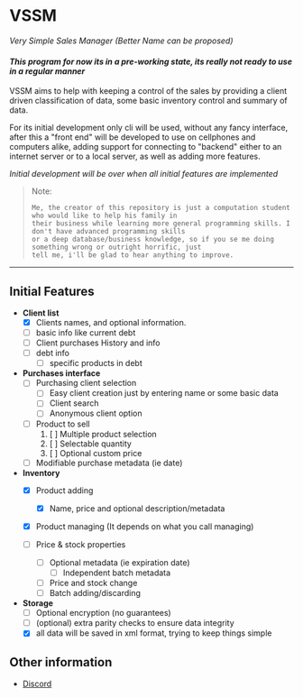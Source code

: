 # VSSM
*Very Simple Sales Manager* 
*(Better Name can be proposed)*

#### *This program for now its in a pre-working state, its really not ready to use in a regular manner*

VSSM aims to help with keeping a control of the sales
by providing a client driven classification of data, 
some basic inventory control and summary of data.

For its initial development only cli will be used, without 
any fancy interface, after this a "front end" will be developed 
to use on cellphones and computers alike, adding support for connecting to "backend"
either to an internet server or to a local server, as well as adding more features.

*Initial development will be over when all initial 
features are implemented*

>Note:
>
>     Me, the creator of this repository is just a computation student who would like to help his family in 
>     their business while learning more general programming skills. I don't have advanced programming skills 
>     or a deep database/business knowledge, so if you se me doing something wrong or outright horrific, just
>     tell me, i'll be glad to hear anything to improve.
---
## Initial Features

-   **Client list**
    - [x] Clients names, and optional information.
    - [ ] basic info like current debt
    - [ ] Client purchases History and info
    - [ ] debt info
        - [ ] specific products in debt

-   **Purchases interface**
    - [ ] Purchasing client selection
        - [ ] Easy client creation just by entering name or 
            some basic data
        - [ ] Client search
        - [ ] Anonymous client option
    - [ ] Product to sell
        1. [ ] Multiple product selection
        2. [ ] Selectable quantity
        3. [ ] Optional custom price
    - [ ] Modifiable purchase metadata (ie date)
    
- **Inventory**
    - [x] Product adding
        - [x] Name, price and optional description/metadata
    - [x] Product managing (It depends on what you call managing)
    
    - [ ] Price & stock properties
        - [ ] Optional metadata (ie expiration date)
            - [ ] Independent batch metadata
    
        - [ ] Price and stock change 
        - [ ] Batch adding/discarding 

-   **Storage**
    - [ ] Optional encryption (no guarantees)
    - [ ] (optional) extra parity checks to ensure data 
        integrity
    - [x]  all data will be saved in xml format, trying to 
        keep things simple

## Other information
 - [Discord](https://discord.gg/VJd6X7)
